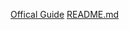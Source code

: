 
[Offical Guide](https://docs.spring.io/spring-framework/docs/4.3.x/spring-framework-reference/html/websocket.html#websocket-server)
[README.md](https://www.baeldung.com/websockets-spring)
